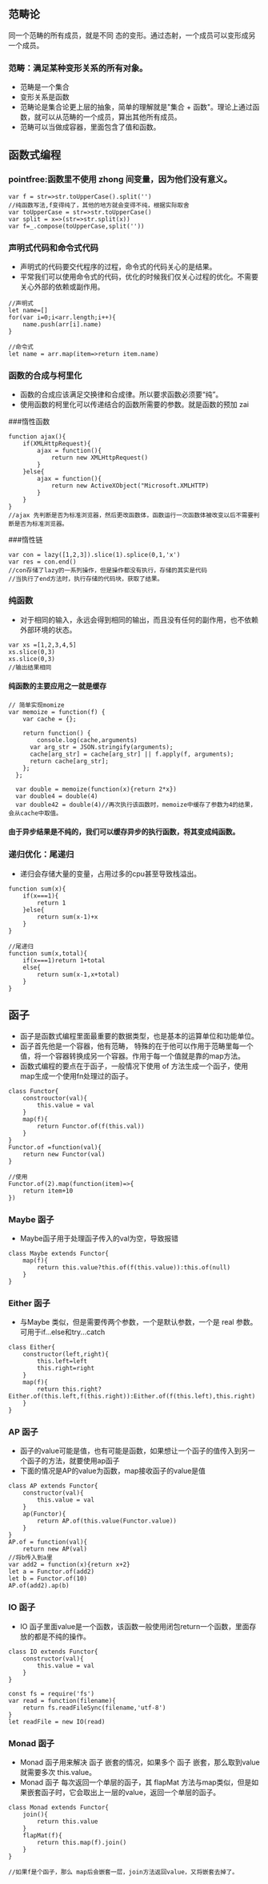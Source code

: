 ## 范畴论
同一个范畴的所有成员，就是不同 态的变形。通过态射，一个成员可以变形成另一个成员。
### 范畴：满足某种变形关系的所有对象。
- 范畴是一个集合
- 变形关系是函数
- 范畴论是集合论更上层的抽象，简单的理解就是"集合 + 函数"。理论上通过函数，就可以从范畴的一个成员，算出其他所有成员。
- 范畴可以当做成容器，里面包含了值和函数。

## 函数式编程

### pointfree:函数里不使用 zhong 间变量，因为他们没有意义。
```
var f = str=>str.toUpperCase().split('')
//纯函数写法,f变得纯了，其他的地方就会变得不纯，根据实际取舍
var toUpperCase = str=>str.toUpperCase()
var split = x=>(str=>str.split(x))
var f=_.compose(toUpperCase,split(''))
```

### 声明式代码和命令式代码
- 声明式的代码要交代程序的过程，命令式的代码关心的是结果。
- 平常我们可以使用命令式的代码，优化的时候我们仅关心过程的优化。不需要关心外部的依赖或副作用。
```
//声明式
let name=[]
for(var i=0;i<arr.length;i++){
    name.push(arr[i].name)
}

//命令式
let name = arr.map(item=>return item.name)
```

### 函数的合成与柯里化
- 函数的合成应该满足交换律和合成律。所以要求函数必须要“纯”。
- 使用函数的柯里化可以传递结合的函数所需要的参数。就是函数的预加 zai

###惰性函数
```
function ajax(){
    if(XMLHttpRequest){
        ajax = function(){
            return new XMLHttpRequest()
        }
    }else{
        ajax = function(){
            return new ActiveXObject("Microsoft.XMLHTTP)
        }
    }
}
//ajax 先判断是否为标准浏览器，然后更改函数体，函数运行一次函数体被改变以后不需要判断是否为标准浏览器。
```
###惰性链
```
var con = lazy([1,2,3]).slice(1).splice(0,1,'x')
var res = con.end()
//con存储了lazy的一系列操作，但是操作都没有执行，存储的其实是代码
//当执行了end方法时，执行存储的代码块，获取了结果。
```

### 纯函数
- 对于相同的输入，永远会得到相同的输出，而且没有任何的副作用，也不依赖外部环境的状态。
```
var xs =[1,2,3,4,5]
xs.slice(0,3)
xs.slice(0,3)
//输出结果相同
```
#### 纯函数的主要应用之一就是缓存
```
// 简单实现momize
var memoize = function(f) {
    var cache = {};
  
    return function() {
        console.log(cache,arguments)
      var arg_str = JSON.stringify(arguments);
      cache[arg_str] = cache[arg_str] || f.apply(f, arguments);
      return cache[arg_str];
    };
  };
  
  var double = memoize(function(x){return 2*x})
  var double4 = double(4)
  var double42 = double(4)//再次执行该函数时，memoize中缓存了参数为4的结果，会从cache中取值。
```
#### 由于异步结果是不纯的，我们可以缓存异步的执行函数，将其变成纯函数。

### 递归优化：尾递归
- 递归会存储大量的变量，占用过多的cpu甚至导致栈溢出。
```
function sum(x){
    if(x===1){
        return 1
    }else{
        return sum(x-1)+x
    }
}

//尾递归
function sum(x,total){
    if(x===1)return 1+total
    else{
        return sum(x-1,x+total)
    }
}
```

## 函子
- 函子是函数式编程里面最重要的数据类型，也是基本的运算单位和功能单位。
- 函子首先他是一个容器，他有范畴， 特殊的在于他可以作用于范畴里每一个值，将一个容器转换成另一个容器。作用于每一个值就是靠的map方法。
- 函数式编程的要点在于函子，一般情况下使用 of 方法生成一个函子，使用map生成一个使用fn处理过的函子。
```
class Functor{
    constrouctor(val){
        this.value = val
    }
    map(f){
        return Functor.of(f(this.val))
    }
}
Functor.of =function(val){
    return new Functor(val)
}

//使用
Functor.of(2).map(function(item)=>{
    return item+10
})
```

### Maybe 函子
- Maybe函子用于处理函子传入的val为空，导致报错
```
class Maybe extends Functor{
    map(f){
        return this.value?this.of(f(this.value)):this.of(null)
    }
}
```
### Either 函子 
- 与Maybe 类似，但是需要传两个参数，一个是默认参数，一个是 real 参数。可用于if...else和try...catch
```
class Either{
    constructor(left,right){
        this.left=left
        this.right=right
    }
    map(f){
        return this.right?Either.of(this.left,f(this.right)):Either.of(f(this.left),this.right)
    }
}
```

### AP 函子
- 函子的value可能是值，也有可能是函数，如果想让一个函子的值传入到另一个函子的方法，就要使用ap函子
- 下面的情况是AP的value为函数，map接收函子的value是值
```
class AP extends Functor{
    constructor(val){
        this.value = val
    }
    ap(Functor){
        return AP.of(this.value(Functor.value))
    }
}
AP.of = function(val){
    return new AP(val)
//将b传入到a里
var add2 = function(x){return x+2}
let a = Functor.of(add2)
let b = Functor.of(10)
AP.of(add2).ap(b)

```
### IO 函子
- IO 函子里面value是一个函数，该函数一般使用闭包return一个函数，里面存放的都是不纯的操作。
```
class IO extends Functor{
    constructor(val){
        this.value = val
    }
}

const fs = require('fs')
var read = function(filename){
    return fs.readFileSync(filename,'utf-8')
}
let readFile = new IO(read)
```
### Monad 函子
- Monad 函子用来解决 函子 嵌套的情况，如果多个 函子 嵌套，那么取到value就需要多次 this.value。
- Monad 函子 每次返回一个单层的函子，其 flapMat 方法与map类似，但是如果嵌套函子时，它会取出上一层的value，返回一个单层的函子。
```
class Monad extends Functor{
    join(){
        return this.value
    }
    flapMat(f){
        return this.map(f).join()
    }
}

//如果f是个函子，那么 map后会嵌套一层，join方法返回value，又将嵌套去掉了。
```